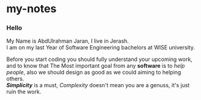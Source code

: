 # my-notes

### Hello<br>
My Name is AbdUlrahman Jaran, I live in Jerash.<br>
I am on my last Year of Software Engineering bachelors at WISE university.

Before you start coding you should fully understand your upcoming work, and to know that The Most important goal from any **software** is to *help people*, also we should design as good as we could aiming to helping others.<br>
***Simplicity*** is a must, *Complexity* doesn't mean you are a genuss, it's just ruin the work.